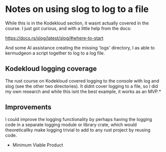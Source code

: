 # Notes on using slog to log to a file

While this is in the Kodekloud section, it wasnt actually covered in the course. I just got curious, and with a little help from the docs:

https://docs.rs/slog/latest/slog/#where-to-start

And some AI assistance creating the missing 'logs' directory, I as able to kermudgeon a script together to log to a log file.

## Kodekloud logging coverage

The rust course on Kodekloud covered logging to the console with log and slog (see the other two directories).
It didnt cover logging to a file, so I did my own research and while this isnt the best example, it works as an MVP.*

## Improvements

I could improve the logging functionality by perhaps having the logging code in a separate logging module or library crate, which would theoreticallky make logging trivial to add to any rust project by reusing code.



* Minimum Viable Product 
